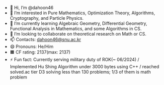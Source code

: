 - 👋 Hi, I’m @dahoon46
- 👀 I’m interested in Pure Mathematics, Optimization Theory, Algorithms, Cryptography, and Particle Physics.
- 🌱 I’m currently learning Algebraic Geometry, Differential Geometry, Functional Analysis in Mathematics, and some Algorithms in CS.
- 💞️ I’m looking to collaborate on theoretical research on Math or CS.
- 📫 Contacts: dahoon46@snu.ac.kr
- 😄 Pronouns: He/Him
- 🟧 CF rating: 2137(max: 2137)
- ⚡ Fun fact: Currently serving military duty of ROK(~ 06/2024) / Implemented Hu Shing Algorithm under 3000 bytes using C++ / reached solved.ac tier D3 solving less than 130 problems; 1/3 of them is math problem


<!---
dahoon46/dahoon46 is a ✨ special ✨ repository because its `README.md` (this file) appears on your GitHub profile.
You can click the Preview link to take a look at your changes.
--->
